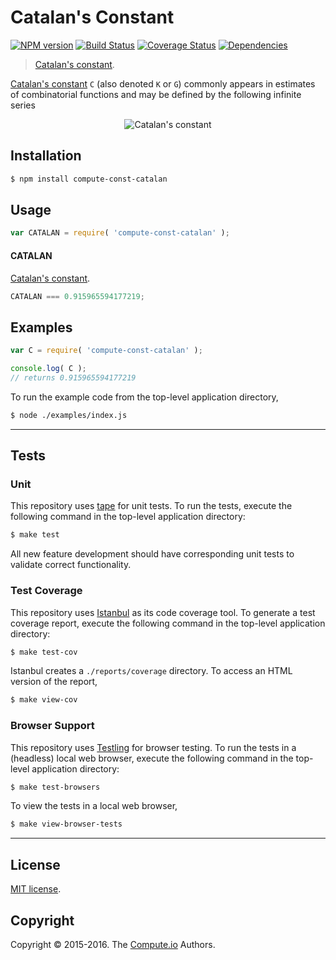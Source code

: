 Catalan's Constant
===
[![NPM version][npm-image]][npm-url] [![Build Status][build-image]][build-url] [![Coverage Status][coverage-image]][coverage-url] [![Dependencies][dependencies-image]][dependencies-url]

> [Catalan's constant][catalan-constant].

[Catalan's constant][catalan-constant] `C` (also denoted `K` or `G`) commonly appears in estimates of combinatorial functions and may be defined by the following infinite series

<!-- <equation class="equation" label="eq:catalan_constant" align="center" raw="C = \sum_{n=0}^{\infty} \frac{(-1)^{n}}{(2n+1)^2} = \frac{1}{1^2} - \frac{1}{3^2} + \frac{1}{5^2} - \frac{1}{7^2} + \cdots" alt="Catalan's constant"> -->
<div class="equation" align="center" data-raw-text="C = \sum_{n=0}^{\infty} \frac{(-1)^{n}}{(2n+1)^2} = \frac{1}{1^2} - \frac{1}{3^2} + \frac{1}{5^2} - \frac{1}{7^2} + \cdots" data-equation="eq:catalan_constant">
	<img src="https://cdn.rawgit.com/const-io/catalan/566611cc15795f650b5a99c8a416b9ce333185d9/docs/img/catalan.svg" alt="Catalan's constant">
	<br>
</div>
<!-- </equation> -->


## Installation

``` bash
$ npm install compute-const-catalan
```


## Usage

``` javascript
var CATALAN = require( 'compute-const-catalan' );
```

#### CATALAN

[Catalan's constant][catalan-constant].

``` javascript
CATALAN === 0.915965594177219;
```


## Examples

``` javascript
var C = require( 'compute-const-catalan' );

console.log( C );
// returns 0.915965594177219
```

To run the example code from the top-level application directory,

``` bash
$ node ./examples/index.js
```


---
## Tests

### Unit

This repository uses [tape][tape] for unit tests. To run the tests, execute the following command in the top-level application directory:

``` bash
$ make test
```

All new feature development should have corresponding unit tests to validate correct functionality.


### Test Coverage

This repository uses [Istanbul][istanbul] as its code coverage tool. To generate a test coverage report, execute the following command in the top-level application directory:

``` bash
$ make test-cov
```

Istanbul creates a `./reports/coverage` directory. To access an HTML version of the report,

``` bash
$ make view-cov
```


### Browser Support

This repository uses [Testling][testling] for browser testing. To run the tests in a (headless) local web browser, execute the following command in the top-level application directory:

``` bash
$ make test-browsers
```

To view the tests in a local web browser,

``` bash
$ make view-browser-tests
```

<!-- [![browser support][browsers-image]][browsers-url] -->


---
## License

[MIT license](http://opensource.org/licenses/MIT).


## Copyright

Copyright &copy; 2015-2016. The [Compute.io][compute-io] Authors.


[npm-image]: http://img.shields.io/npm/v/compute-const-catalan.svg
[npm-url]: https://npmjs.org/package/compute-const-catalan

[build-image]: http://img.shields.io/travis/const-io/catalan/master.svg
[build-url]: https://travis-ci.org/const-io/catalan

[coverage-image]: https://img.shields.io/codecov/c/github/const-io/catalan/master.svg
[coverage-url]: https://codecov.io/github/const-io/catalan?branch=master

[dependencies-image]: http://img.shields.io/david/const-io/catalan.svg
[dependencies-url]: https://david-dm.org/const-io/catalan

[dev-dependencies-image]: http://img.shields.io/david/dev/const-io/catalan.svg
[dev-dependencies-url]: https://david-dm.org/dev/const-io/catalan

[github-issues-image]: http://img.shields.io/github/issues/const-io/catalan.svg
[github-issues-url]: https://github.com/const-io/catalan/issues

[tape]: https://github.com/substack/tape
[istanbul]: https://github.com/gotwarlost/istanbul
[testling]: https://ci.testling.com

[compute-io]: https://github.com/compute-io

[catalan-constant]: http://en.wikipedia.org/wiki/Catalan%27s_constant
